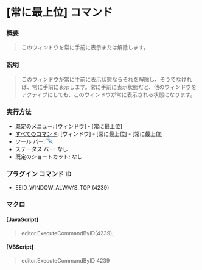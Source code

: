 # \[常に最上位\] コマンド

### 概要

> このウィンドウを常に手前に表示または解除します。

### 説明

> このウィンドウが常に手前に表示状態ならそれを解除し、そうでなければ、常に手前に表示します。常に手前に表示状態だと、他のウィンドウをアクティブにしても、このウィンドウが常に表示される状態になります。

### 実行方法

- 既定のメニュー: \[ウィンドウ\] \- \[常に最上位\]
- [すべてのコマンド](../../glossary/allcommands): \[ウィンドウ\] \- \[常に最上位\] \- \[常に最上位\]
- ツール バー: ![](../../images/windowalwaystop.gif)
- ステータス バー: なし
- 既定のショートカット: なし

### プラグイン コマンド ID

- EEID\_WINDOW\_ALWAYS\_TOP (4239)

### マクロ

#### \[JavaScript\]

> editor.ExecuteCommandByID(4239);

#### \[VBScript\]

> editor.ExecuteCommandByID 4239